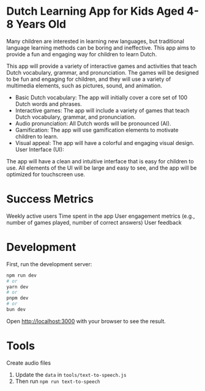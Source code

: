 # Dutch Learning App for Kids Aged 4-8 Years Old

Many children are interested in learning new languages, but traditional language learning methods can be boring and ineffective. This app aims to provide a fun and engaging way for children to learn Dutch.

This app will provide a variety of interactive games and activities that teach Dutch vocabulary, grammar, and pronunciation. The games will be designed to be fun and engaging for children, and they will use a variety of multimedia elements, such as pictures, sound, and animation.

* Basic Dutch vocabulary: The app will initially cover a core set of 100 Dutch words and phrases.
* Interactive games: The app will include a variety of games that teach Dutch vocabulary, grammar, and pronunciation.
* Audio pronunciation: All Dutch words will be pronounced (AI).
* Gamification: The app will use gamification elements to motivate children to learn.
* Visual appeal: The app will have a colorful and engaging visual design. User Interface (UI):

The app will have a clean and intuitive interface that is easy for children to use. All elements of the UI will be large and easy to see, and the app will be optimized for touchscreen use.

# Success Metrics

Weekly active users
Time spent in the app
User engagement metrics (e.g., number of games played, number of correct answers)
User feedback

# Development

First, run the development server:

```bash
npm run dev
# or
yarn dev
# or
pnpm dev
# or
bun dev
```

Open [http://localhost:3000](http://localhost:3000) with your browser to see the result.

# Tools

Create audio files
1. Update the `data` in `tools/text-to-speech.js`
1. Then run `npm run text-to-speech`

